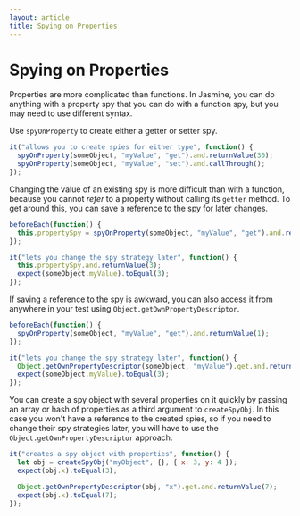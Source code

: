 ```yaml
---
layout: article
title: Spying on Properties
---
```


# Spying on Properties

Properties are more complicated than functions. In Jasmine, you can do anything with a property spy that you
can do with a function spy, but you may need to use different syntax.

Use `spyOnProperty` to create either a getter or setter spy.

```javascript
it("allows you to create spies for either type", function() {
  spyOnProperty(someObject, "myValue", "get").and.returnValue(30);
  spyOnProperty(someObject, "myValue", "set").and.callThrough();
});
```

Changing the value of an existing spy is more difficult than with a function, because you cannot _refer_ to a property without calling its `getter` method. To get around this, you can save a reference to the spy for later changes.

```javascript
beforeEach(function() {
  this.propertySpy = spyOnProperty(someObject, "myValue", "get").and.returnValue(1);
});

it("lets you change the spy strategy later", function() {
  this.propertySpy.and.returnValue(3);
  expect(someObject.myValue).toEqual(3);
});
```

If saving a reference to the spy is awkward, you can also access it from anywhere in your test using
`Object.getOwnPropertyDescriptor`.

```javascript
beforeEach(function() {
  spyOnProperty(someObject, "myValue", "get").and.returnValue(1);
});

it("lets you change the spy strategy later", function() {
  Object.getOwnPropertyDescriptor(someObject, "myValue").get.and.returnValue(3);
  expect(someObject.myValue).toEqual(3);
});
```

You can create a spy object with several properties on it quickly by passing an array or hash of properties as
a third argument to `createSpyObj`. In this case you won't have a reference to the created spies, so if you
need to change their spy strategies later, you will have to use the `Object.getOwnPropertyDescriptor` approach.

```javascript
it("creates a spy object with properties", function() {
  let obj = createSpyObj("myObject", {}, { x: 3, y: 4 });
  expect(obj.x).toEqual(3);

  Object.getOwnPropertyDescriptor(obj, "x").get.and.returnValue(7);
  expect(obj.x).toEqual(7);
});
```
